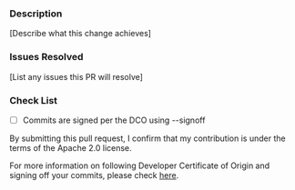 ### Description
[Describe what this change achieves]
 
### Issues Resolved
[List any issues this PR will resolve]
 
### Check List
- [ ] Commits are signed per the DCO using --signoff 

By submitting this pull request, I confirm that my contribution is under the terms of the Apache 2.0 license.

For more information on following Developer Certificate of Origin and signing off your commits, please check [here](https://github.com/babelfish-for-postgresql/postgresql_modified_for_babelfish_internal/CONTRIBUTING.md#developer-certificate-of-origin).

